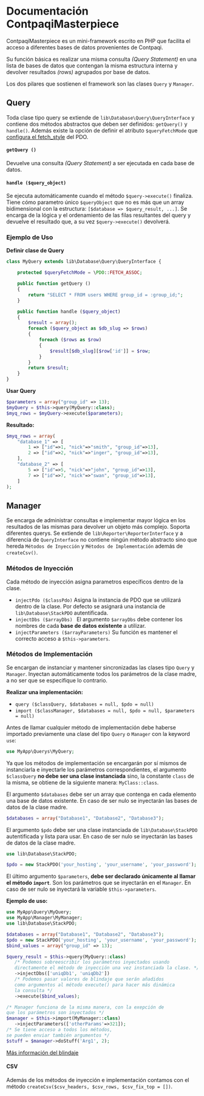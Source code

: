 # Documentación ContpaqiMasterpiece

ContpaqiMasterpiece es un mini-framework escrito en PHP que facilita el acceso a diferentes bases de datos provenientes de Contpaqi.

Su función básica es realizar una misma consulta _(Query Statement)_ en una lista de bases de datos que contengan la misma estructura interna y devolver resultados _(rows)_ agrupados por base de datos.

Los dos pilares que sostienen el framework son las clases ```Query``` y ```Manager```.

## Query
Toda clase tipo query se extiende de ```lib\Database\Query\QueryInterface``` y contiene dos métodos abstractos que deben ser definidos: ```getQuery()``` y ```handle()```.
Además existe la opción de definir el atributo ```$queryFetchMode``` que [configura el fetch_style](http://php.net/manual/es/pdostatement.fetch.php#fetch_style) del PDO.

#### ```getQuery ()```
Devuelve una consulta *(Query Statement)* a ser ejecutada en cada base de datos.

#### ```handle ($query_object)```
Se ejecuta automáticamente cuando el método ```$query->execute()``` finaliza. Tiene cómo parametro único ```$queryObject``` que no es más que un array bidimensional con la estructura: ```[$database => $query_result, ...]```. Se encarga de la lógica y el ordenamiento de las filas resultantes del query y devuelve el resultado que, a su vez ```$query->execute()``` devolverá.


### Ejemplo de Uso
__Definir clase de Query__
```php
class MyQuery extends lib\Database\Query\QueryInterface {

    protected $queryFetchMode = \PDO::FETCH_ASSOC;

    public function getQuery ()
    {
        return "SELECT * FROM users WHERE group_id = :group_id;";
    }

    public function handle ($query_object)
    {
        $result = array();
        foreach ($query_object as $db_slug => $rows)
        {
            foreach ($rows as $row)
            {
                $result[$db_slug][$row['id']] = $row;
            }
        }
        return $result;
    }
}
```

__Usar Query__
```php
$parameters = array("group_id" => 13);
$myQuery = $this->query(MyQuery::class);
$myq_rows = $myQuery->execute($parameters);
```

__Resultado:__
```php
$myq_rows = array(
    "database_1" => [
        1 => ["id"=>1, "nick"=>"smith", "group_id"=>13],
        2 => ["id"=>2, "nick"=>"inger", "group_id"=>13],
    ],
    "database_2" => [
        5 => ["id"=>5, "nick"=>"john", "group_id"=>13],
        7 => ["id"=>7, "nick"=>"swan", "group_id"=>13],
    ]
);
```

## Manager
Se encarga de administrar consultas e implementar mayor lógica en los resultados de las mismas para devolver un objeto más complejo. Soporta diferentes querys.
Se extiende de ```lib\Reporter\ReporterInterface``` y a diferencia de ```QueryInterface``` no contiene ningún método abstracto sino que hereda ```Métodos de Inyección``` y ```Métodos de Implementación``` además de ```createCsv()```.

### Métodos de Inyección
Cada método de inyección asigna parametros específicos dentro de la clase.
-  ```injectPdo ($classPdo)```
    Asigna la instancia de PDO que se utilizará dentro de la clase.
    Por defecto se asignará una instancia de ```lib\Database\StackPDO``` autentificada.
- ```injectDbs ($arrayDbs) ```
    El argumento ```$arrayDbs``` debe contener los nombres de cada **base de datos existente** a utilizar.
- ```injectParameters ($arrayParameters)```
    Su función es mantener el correcto acceso a ```$this->parameters```.

### Métodos de Implementación
Se encargan de instanciar y mantener sincronizadas las clases tipo ```Query``` y ```Manager```. Inyectan automáticamente todos los parámetros de la clase madre, a no ser que se especifique lo contrario.

**Realizar una implementación:**
 - ```query ($classQuery, $databases = null, $pdo = null)```
 - ```import ($classManager, $databases = null, $pdo = null, $parameters = null)```

Antes de llamar cualquier método de implementación debe haberse importado previamente una clase del tipo ```Query``` o ```Manager``` con la keyword ```use```:
 ```php
 use MyApp\Querys\MyQuery;
 ```
 Ya que los métodos de implementación se encargarán por sí mismos de instanciarla e inyectarle los parámetros correspondientes, el argumento ```$classQuery``` **no debe ser una clase instanciada** sino, la constante ```class``` de la misma, se obtiene de la siguiente manera: ```MyClass::class```.

El argumento ```$databases``` debe ser un array que contenga en cada elemento una base de datos existente. En caso de ser nulo se inyectarán las bases de datos de la clase madre.
```php
$databases = array("Database1", "Database2", "Database3");
```

El argumento ```$pdo``` debe ser una clase instanciada de ```lib\Database\StackPDO``` autentificada y lista para usar. En caso de ser nulo se inyectarán las bases de datos de la clase madre.
```php
use lib\Database\StackPDO;

$pdo = new StackPDO('your_hosting', 'your_username', 'your_password');
```

El último argumento ```$parameters```, **debe ser declarado únicamente al llamar el método ```import```**. Son los parámetros que se inyectarán en el ```Manager```. En caso de ser nulo se inyectará la variable ```$this->parameters```.

**Ejemplo de uso:**
 ```php
 use MyApp\Query\MyQuery;
 use MyApp\Manager\MyManager;
 use lib\Database\StackPDO;

$databases = array("Database1", "Database2", "Database3");
$pdo = new StackPDO('your_hosting', 'your_username', 'your_password');
$bind_values = array("group_id" => 13);

 $query_result = $this->query(MyQuery::class)
    /* Podemos sobreescribir los parámetros inyectados usando
    directamente el método de inyección una vez instanciada la clase. */
    ->injectDbs(['uniqDb1', 'uniqDb2'])
    /* Podemos pasar valores de blindaje que serán añadidos
    como argumentos al método execute() para hacer más dinámica
    la consulta */
    ->execute($bind_values);

/* Manager funciona de la misma manera, con la exepción de
que los parámetros son inyectados */
$manager = $this->import(MyManager::class)
    ->injectParameters(['otherParams'=>321]);
/* Se tiene acceso a todos los métodos,
se pueden enviar también argumentos */
$stuff = $manager->doStuff('Arg1', 2);
 ```
[Más información del blindaje](http://php.net/manual/es/pdostatement.execute.php)


#### CSV
Además de los métodos de inyección e implementación contamos con el método ```createCsv($csv_headers, $csv_rows, $csv_fix_top = [])```.
